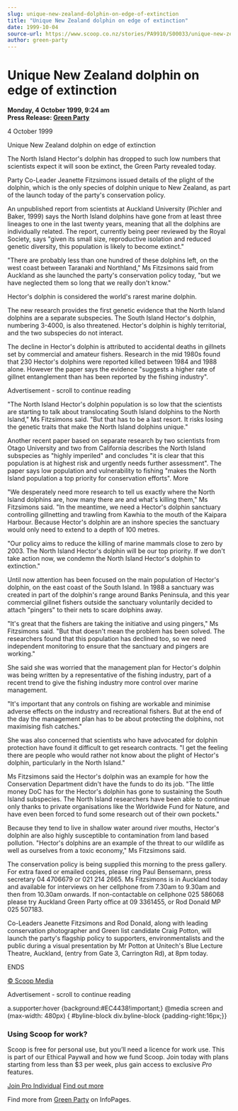 ```yaml
---
slug: unique-new-zealand-dolphin-on-edge-of-extinction
title: "Unique New Zealand dolphin on edge of extinction"
date: 1999-10-04
source-url: https://www.scoop.co.nz/stories/PA9910/S00033/unique-new-zealand-dolphin-on-edge-of-extinction.htm
author: green-party
---
```

Unique New Zealand dolphin on edge of extinction
================================================

**Monday, 4 October 1999, 9:24 am**  
**Press Release: [Green Party](https://info.scoop.co.nz/Green_Party)**

4 October 1999

Unique New Zealand dolphin on edge of extinction

The North Island Hector's dolphin has dropped to such low numbers that scientists expect it will soon be extinct, the Green Party revealed today.

Party Co-Leader Jeanette Fitzsimons issued details of the plight of the dolphin, which is the only species of dolphin unique to New Zealand, as part of the launch today of the party's conservation policy.

An unpublished report from scientists at Auckland University (Pichler and Baker, 1999) says the North Island dolphins have gone from at least three lineages to one in the last twenty years, meaning that all the dolphins are individually related. The report, currently being peer reviewed by the Royal Society, says \"given its small size, reproductive isolation and reduced genetic diversity, this population is likely to become extinct."

"There are probably less than one hundred of these dolphins left, on the west coast between Taranaki and Northland," Ms Fitzsimons said from Auckland as she launched the party's conservation policy today, "but we have neglected them so long that we really don't know."

Hector's dolphin is considered the world's rarest marine dolphin.

The new research provides the first genetic evidence that the North Island dolphins are a separate subspecies. The South Island Hector's dolphin, numbering 3-4000, is also threatened. Hector's dolphin is highly territorial, and the two subspecies do not interact.

The decline in Hector's dolphin is attributed to accidental deaths in gillnets set by commercial and amateur fishers. Research in the mid 1980s found that 230 Hector's dolphins were reported killed between 1984 and 1988 alone. However the paper says the evidence "suggests a higher rate of gillnet entanglement than has been reported by the fishing industry".

Advertisement - scroll to continue reading





"The North Island Hector's dolphin population is so low that the scientists are starting to talk about translocating South Island dolphins to the North Island," Ms Fitzsimons said. "But that has to be a last resort. It risks losing the genetic traits that make the North Island dolphins unique."

Another recent paper based on separate research by two scientists from Otago University and two from California describes the North Island subspecies as "highly imperiled" and concludes "it is clear that this population is at highest risk and urgently needs further assessment". The paper says low population and vulnerability to fishing "makes the North Island population a top priority for conservation efforts". More

"We desperately need more research to tell us exactly where the North Island dolphins are, how many there are and what's killing them," Ms Fitzsimons said. "In the meantime, we need a Hector's dolphin sanctuary controlling gillnetting and trawling from Kawhia to the mouth of the Kaipara Harbour. Because Hector's dolphin are an inshore species the sanctuary would only need to extend to a depth of 100 metres.

"Our policy aims to reduce the killing of marine mammals close to zero by 2003. The North Island Hector's dolphin will be our top priority. If we don't take action now, we condemn the North Island Hector's dolphin to extinction."

Until now attention has been focused on the main population of Hector's dolphin, on the east coast of the South Island. In 1988 a sanctuary was created in part of the dolphin's range around Banks Peninsula, and this year commercial gillnet fishers outside the sanctuary voluntarily decided to attach "pingers" to their nets to scare dolphins away.

"It's great that the fishers are taking the initiative and using pingers," Ms Fitzsimons said. "But that doesn't mean the problem has been solved. The researchers found that this population has declined too, so we need independent monitoring to ensure that the sanctuary and pingers are working."

She said she was worried that the management plan for Hector's dolphin was being written by a representative of the fishing industry, part of a recent trend to give the fishing industry more control over marine management.

"It's important that any controls on fishing are workable and minimise adverse effects on the industry and recreational fishers. But at the end of the day the management plan has to be about protecting the dolphins, not maximising fish catches."

She was also concerned that scientists who have advocated for dolphin protection have found it difficult to get research contracts. "I get the feeling there are people who would rather not know about the plight of Hector's dolphin, particularly in the North Island."

Ms Fitzsimons said the Hector's dolphin was an example for how the Conservation Department didn't have the funds to do its job. "The little money DoC has for the Hector's dolphin has gone to sustaining the South Island subspecies. The North Island researchers have been able to continue only thanks to private organisations like the Worldwide Fund for Nature, and have even been forced to fund some research out of their own pockets."

Because they tend to live in shallow water around river mouths, Hector's dolphin are also highly susceptible to contamination from land based pollution. "Hector's dolphins are an example of the threat to our wildlife as well as ourselves from a toxic economy," Ms Fitzsimons said.

The conservation policy is being supplied this morning to the press gallery. For extra faxed or emailed copies, please ring Paul Bensemann, press secretary 04 4706679 or 021 214 2665. Ms Fitzsimons is in Auckland today and available for interviews on her cellphone from 7.30am to 9.30am and then from 10.30am onwards. If non-contactable on cellphone 025 586068 please try Auckland Green Party office at 09 3361455, or Rod Donald MP 025 507183.

Co-Leaders Jeanette Fitzsimons and Rod Donald, along with leading conservation photographer and Green list candidate Craig Potton, will launch the party's flagship policy to supporters, environmentalists and the public during a visual presentation by Mr Potton at Unitech's Blue Lecture Theatre, Auckland, (entry from Gate 3, Carrington Rd), at 8pm today.

ENDS

  

[© Scoop Media](http://www.scoop.co.nz/about/terms.html)  

Advertisement - scroll to continue reading



a.supporter:hover {background:#EC4438!important;} @media screen and (max-width: 480px) { #byline-block div.byline-block {padding-right:16px;}}

### Using Scoop for work?

Scoop is free for personal use, but you’ll need a licence for work use. This is part of our Ethical Paywall and how we fund Scoop. Join today with plans starting from less than $3 per week, plus gain access to exclusive _Pro_ features.  
  
[Join Pro Individual](https://pro.scoop.co.nz/Individual/?from=ProIn24) [Find out more](https://pro.scoop.co.nz/using-scoop-for-work/?from=ProIn24)

Find more from [Green Party](https://info.scoop.co.nz/Green_Party) on InfoPages.